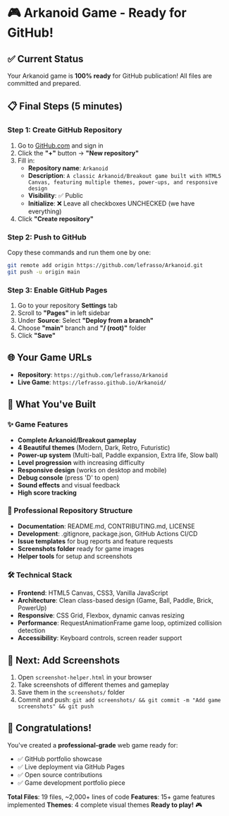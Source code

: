 # 🎮 Arkanoid Game - Ready for GitHub! 

## ✅ Current Status
Your Arkanoid game is **100% ready** for GitHub publication! All files are committed and prepared.

## 📋 Final Steps (5 minutes)

### Step 1: Create GitHub Repository
1. Go to [GitHub.com](https://github.com) and sign in
2. Click the **"+"** button → **"New repository"**
3. Fill in:
   - **Repository name**: `Arkanoid`
   - **Description**: `A classic Arkanoid/Breakout game built with HTML5 Canvas, featuring multiple themes, power-ups, and responsive design`
   - **Visibility**: ✅ Public
   - **Initialize**: ❌ Leave all checkboxes UNCHECKED (we have everything)
4. Click **"Create repository"**

### Step 2: Push to GitHub
Copy these commands and run them one by one:
```bash
git remote add origin https://github.com/lefrasso/Arkanoid.git
git push -u origin main
```

### Step 3: Enable GitHub Pages
1. Go to your repository **Settings** tab
2. Scroll to **"Pages"** in left sidebar
3. Under **Source**: Select **"Deploy from a branch"**
4. Choose **"main"** branch and **"/ (root)"** folder
5. Click **"Save"**

## 🌐 Your Game URLs
- **Repository**: `https://github.com/lefrasso/Arkanoid`
- **Live Game**: `https://lefrasso.github.io/Arkanoid/`

## 🎯 What You've Built

### ✨ Game Features
- **Complete Arkanoid/Breakout gameplay**
- **4 Beautiful themes** (Modern, Dark, Retro, Futuristic)
- **Power-up system** (Multi-ball, Paddle expansion, Extra life, Slow ball)
- **Level progression** with increasing difficulty
- **Responsive design** (works on desktop and mobile)
- **Debug console** (press 'D' to open)
- **Sound effects** and visual feedback
- **High score tracking**

### 📁 Professional Repository Structure
- **Documentation**: README.md, CONTRIBUTING.md, LICENSE
- **Development**: .gitignore, package.json, GitHub Actions CI/CD
- **Issue templates** for bug reports and feature requests
- **Screenshots folder** ready for game images
- **Helper tools** for setup and screenshots

### 🛠️ Technical Stack
- **Frontend**: HTML5 Canvas, CSS3, Vanilla JavaScript
- **Architecture**: Clean class-based design (Game, Ball, Paddle, Brick, PowerUp)
- **Responsive**: CSS Grid, Flexbox, dynamic canvas resizing
- **Performance**: RequestAnimationFrame game loop, optimized collision detection
- **Accessibility**: Keyboard controls, screen reader support

## 📸 Next: Add Screenshots
1. Open `screenshot-helper.html` in your browser
2. Take screenshots of different themes and gameplay
3. Save them in the `screenshots/` folder
4. Commit and push: `git add screenshots/ && git commit -m "Add game screenshots" && git push`

## 🎉 Congratulations!
You've created a **professional-grade** web game ready for:
- ✅ GitHub portfolio showcase
- ✅ Live deployment via GitHub Pages  
- ✅ Open source contributions
- ✅ Game development portfolio piece

**Total Files**: 19 files, ~2,000+ lines of code
**Features**: 15+ game features implemented
**Themes**: 4 complete visual themes
**Ready to play!** 🎮
